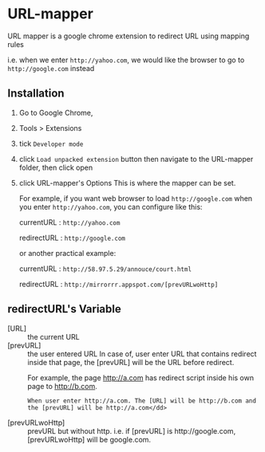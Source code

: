 URL-mapper
==========

URL mapper is a google chrome extension to redirect URL using mapping rules

i.e. when we enter `http://yahoo.com`, we would like the browser to go to `http://google.com` instead


Installation
-------------------------

1. Go to Google Chrome, 
2. Tools > Extensions

3. tick `Developer mode`
4. click `Load unpacked extension` button
   then navigate to the URL-mapper folder, then click open
5. click URL-mapper's Options
   This is where the mapper can be set.

   For example, if you want web browser to load `http://google.com` when you enter `http://yahoo.com`, you can configure like this:

   currentURL : `http://yahoo.com`
   
   redirectURL : `http://google.com`

   or another practical example: 

   currentURL : `http://58.97.5.29/annouce/court.html`

   redirectURL : `http://mirrorrr.appspot.com/[prevURLwoHttp]`

redirectURL's Variable
-------------------------
<dl>
  <dt>[URL]</dt> <dd>the current URL</dd>
  <dt>[prevURL]</dt> <dd>the user entered URL 
  In case of, user enter URL that contains redirect inside that page, the [prevURL] will be the URL before redirect.

  For example, the page http://a.com has redirect script inside his own page to http://b.com.

    When user enter http://a.com. The [URL] will be http://b.com and the [prevURL] will be http://a.com</dd>

  <dt>[prevURLwoHttp]</dt> <dd>prevURL but without http. i.e. if [prevURL] is http://google.com, [prevURLwoHttp] will be google.com.</dd>
</dl>
